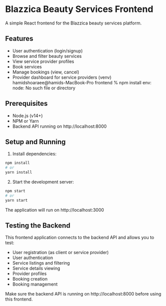 # Blazzica Beauty Services Frontend

A simple React frontend for the Blazzica beauty services platform.

## Features

- User authentication (login/signup)
- Browse and filter beauty services
- View service provider profiles
- Book services
- Manage bookings (view, cancel)
- Provider dashboard for service providers
(venv) hamidshoaraee@hamids-MacBook-Pro frontend % npm install
env: node: No such file or directory
## Prerequisites

- Node.js (v14+)
- NPM or Yarn
- Backend API running on http://localhost:8000

## Setup and Running

1. Install dependencies:
```bash
npm install
# or
yarn install
```

2. Start the development server:
```bash
npm start
# or
yarn start
```

The application will run on http://localhost:3000

## Testing the Backend

This frontend application connects to the backend API and allows you to test:

- User registration (as client or service provider)
- User authentication 
- Service listings and filtering
- Service details viewing
- Provider profiles
- Booking creation
- Booking management

Make sure the backend API is running on http://localhost:8000 before using this frontend. 